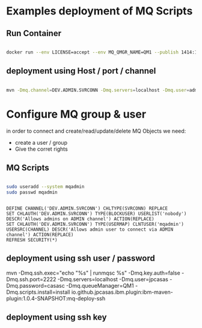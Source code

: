 # Examples deployment of MQ Scripts

## Run Container

```bash

docker run --env LICENSE=accept --env MQ_QMGR_NAME=QM1 --publish 1414:1414 --publish 9443:9443 --detach --volume qm1data:/mnt/mqm ibmcom/mq

```

## deployment using Host / port / channel 

```bash

mvn -Dmq.channel=DEV.ADMIN.SVRCONN -Dmq.servers=localhost -Dmq.user=admin -Dmq.password=passw0rd -Dmq.queueManager=QM1 -Dmq.scripts.install=install io.github.jpcasas.ibm.plugin:ibm-maven-plugin:1.0.4-SNAPSHOT:mq-deploy-pcf

```

# Configure MQ group & user 

in order to connect and create/read/update/delete MQ Objects we need:
- create a user / group
- Give the corret rights

## MQ Scripts
```bash

sudo useradd --system mqadmin
sudo passwd mqadmin

```

```

DEFINE CHANNEL('DEV.ADMIN.SVRCONN') CHLTYPE(SVRCONN) REPLACE
SET CHLAUTH('DEV.ADMIN.SVRCONN') TYPE(BLOCKUSER) USERLIST('nobody') DESCR('Allows admins on ADMIN channel') ACTION(REPLACE)
SET CHLAUTH('DEV.ADMIN.SVRCONN') TYPE(USERMAP) CLNTUSER('mqadmin') USERSRC(CHANNEL) DESCR('Allows admin user to connect via ADMIN channel') ACTION(REPLACE)
REFRESH SECURITY(*)

```


## deployment using ssh user / password

mvn -Dmq.ssh.exec="echo \"%s\" | runmqsc %s" -Dmq.key.auth=false -Dmq.ssh.port=2222 -Dmq.servers=localhost -Dmq.user=jpcasas -Dmq.password=casasc -Dmq.queueManager=QM1 -Dmq.scripts.install=install io.github.jpcasas.ibm.plugin:ibm-maven-plugin:1.0.4-SNAPSHOT:mq-deploy-ssh

## deployment using ssh key